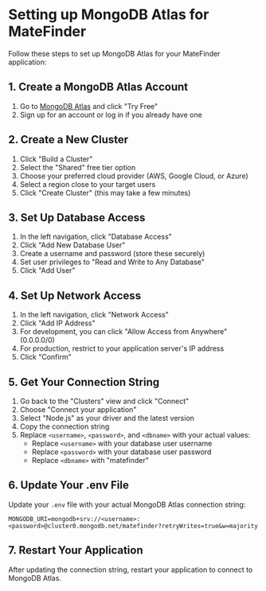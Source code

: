# Setting up MongoDB Atlas for MateFinder

Follow these steps to set up MongoDB Atlas for your MateFinder application:

## 1. Create a MongoDB Atlas Account

1. Go to [MongoDB Atlas](https://www.mongodb.com/cloud/atlas) and click "Try Free"
2. Sign up for an account or log in if you already have one

## 2. Create a New Cluster

1. Click "Build a Cluster"
2. Select the "Shared" free tier option
3. Choose your preferred cloud provider (AWS, Google Cloud, or Azure)
4. Select a region close to your target users
5. Click "Create Cluster" (this may take a few minutes)

## 3. Set Up Database Access

1. In the left navigation, click "Database Access"
2. Click "Add New Database User"
3. Create a username and password (store these securely)
4. Set user privileges to "Read and Write to Any Database"
5. Click "Add User"

## 4. Set Up Network Access

1. In the left navigation, click "Network Access"
2. Click "Add IP Address"
3. For development, you can click "Allow Access from Anywhere" (0.0.0.0/0)
4. For production, restrict to your application server's IP address
5. Click "Confirm"

## 5. Get Your Connection String

1. Go back to the "Clusters" view and click "Connect"
2. Choose "Connect your application"
3. Select "Node.js" as your driver and the latest version
4. Copy the connection string
5. Replace `<username>`, `<password>`, and `<dbname>` with your actual values:
    - Replace `<username>` with your database user username
    - Replace `<password>` with your database user password
    - Replace `<dbname>` with "matefinder"

## 6. Update Your .env File

Update your `.env` file with your actual MongoDB Atlas connection string:

```
MONGODB_URI=mongodb+srv://<username>:<password>@cluster0.mongodb.net/matefinder?retryWrites=true&w=majority
```

## 7. Restart Your Application

After updating the connection string, restart your application to connect to MongoDB Atlas.
